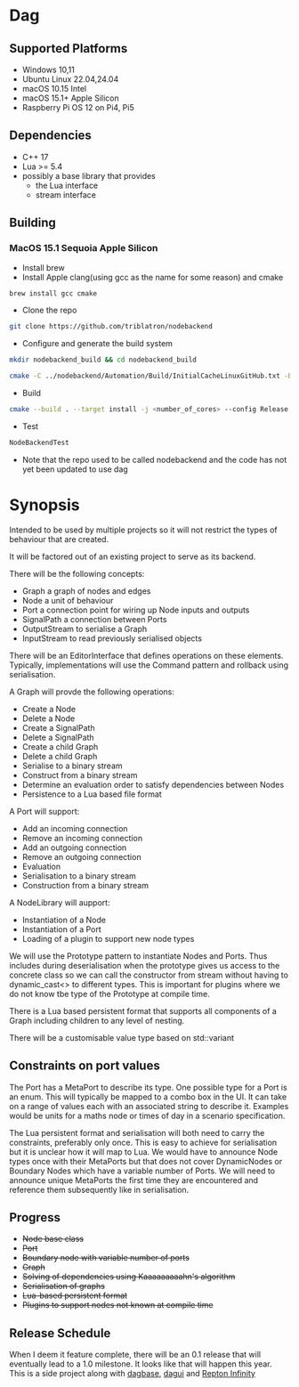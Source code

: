 # Dag

## Supported Platforms

* Windows 10,11
* Ubuntu Linux 22.04,24.04
* macOS 10.15 Intel
* macOS 15.1+ Apple Silicon
* Raspberry Pi OS 12 on Pi4, Pi5

## Dependencies

* C++ 17
* Lua >= 5.4
* possibly a base library that provides   
  * the Lua interface
  * stream interface

## Building

### MacOS 15.1 Sequoia Apple Silicon

* Install brew
* Install Apple clang(using gcc as the name for some reason) and cmake
```bash
brew install gcc cmake
```
* Clone the repo
```bash
git clone https://github.com/triblatron/nodebackend
```
* Configure and generate the build system
```bash
mkdir nodebackend_build && cd nodebackend_build

cmake -C ../nodebackend/Automation/Build/InitialCacheLinuxGitHub.txt -B . -S ../nodebackend
```
* Build
```bash
cmake --build . --target install -j <number_of_cores> --config Release
```
* Test
```bash
NodeBackendTest
```
* Note that the repo used to be called nodebackend and the code has not yet been updated to use dag

# Synopsis

Intended to be used by multiple projects so it will not restrict the types of behaviour that are created.

It will be factored out of an existing project to serve as its backend.

There will be the following concepts:
* Graph a graph of nodes and edges
* Node a unit of behaviour
* Port a connection point for wiring up Node inputs and outputs
* SignalPath a connection between Ports
* OutputStream to serialise a Graph
* InputStream to read previously serialised objects

There will be an EditorInterface that defines operations on these elements.
Typically, implementations will use the Command pattern and rollback using serialisation.

A Graph will provde the following operations:
* Create a Node
* Delete a Node 
* Create a SignalPath 
* Delete a SignalPath 
* Create a child Graph
* Delete a child Graph
* Serialise to a binary stream
* Construct from a binary stream
* Determine an evaluation order to satisfy dependencies between Nodes
* Persistence to a Lua based file format

A Port will support:
* Add an incoming connection
* Remove an incoming connection
* Add an outgoing connection
* Remove an outgoing connection
* Evaluation
* Serialisation to a binary stream
* Construction from a binary stream

A NodeLibrary will aupport:
* Instantiation of a Node
* Instantiation of a Port
* Loading of a plugin to support new node types

We will use the Prototype pattern to instantiate Nodes and Ports.  Thus includes during deserialisation when the prototype gives us access to the concrete class so we can call the constructor from stream without having to dynamic_cast<> to different types.  This is important for plugins where we do not know tbe type of the Prototype at compile time.

There is a Lua based persistent format that supports all components of a Graph including children to any level of nesting.

There will be a customisable value type based on std::variant

## Constraints on port values
The Port has a MetaPort to describe its type.  One possible type for a Port is an enum.  This will typically be mapped to a combo box in the UI.  It can take on a range of values each with an associated string to describe it.  Examples would be units for a maths node or times of day in a scenario specification.

The Lua persistent format and serialisation will both need to carry the constraints, preferably only once.  This is easy to achieve for serialisation but it is unclear how it will map to Lua.  We would have to announce Node types once with their MetaPorts but that does not cover DynamicNodes or Boundary Nodes which have a variable number of Ports.  We will need to announce unique MetaPorts the first time they are encountered and reference them subsequently like in serialisation.

## Progress
* ~~Node base class~~
* ~~Port~~
* ~~Boundary node with variable number of ports~~
* ~~Graph~~
* ~~Solving of dependencies using Kaaaaaaaaahn's algorithm~~
* ~~Serialisation of graphs~~
* ~~Lua-based persistent format~~
* ~~Plugins to support nodes not known at compile time~~

## Release Schedule
When I deem it feature complete, there will be an 0.1 release that will eventually lead to a 1.0 milestone.
It looks like that will happen this year.
This is a side project along with [dagbase](https://github.com/triblatron/dagbase), [dagui](https://github.com/triblatron/dagui) and [Repton Infinity](https://github.com/triblatron/reptoninfinity)


